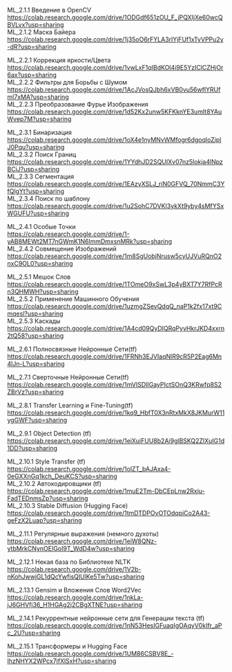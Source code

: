 ML_2.1.1 Введение в OpenCV <br />
https://colab.research.google.com/drive/1ODGdf651zOU_F_jPQXIjXe60wcQBVLvx?usp=sharing<br />
ML_2.1.2 Маска Байера<br />
https://colab.research.google.com/drive/1j35oO6rFYLA3rlYjFUf1xTyVPPu2y-dR?usp=sharing

ML_2.2.1 Коррекция яркости/Цвета<br />
https://colab.research.google.com/drive/1vwLxF1qIBdKOI4i9E5YzIClCZHjOr6ax?usp=sharing<br />
ML_2.2.2 Фильтры для Борьбы с Шумом<br />
https://colab.research.google.com/drive/1AcJVosQJbh6xVB0vu56wflYRUfml7xMA?usp=sharing<br />
ML_2.2.3 Преобразование Фурье Изображения<br />
https://colab.research.google.com/drive/1d52Kx2unw5KFKknYE3umIt8YAuWvep7M?usp=sharing

ML_2.3.1 Бинаризация<br />
https://colab.research.google.com/drive/1oX4e1nyMNvWMfogr6dgoqloZipIJ0Pqu?usp=sharing<br />
ML_2.3.2 Поиск Границ<br />
https://colab.research.google.com/drive/1YYdhJD2SQUIXv07nz5lokja4lNpzBCiJ?usp=sharing<br />
ML_2.3.3 Сегментация<br />
https://colab.research.google.com/drive/1EAzyXSLJ_riN0GFVQ_70NmmC3YfQlgYt?usp=sharing<br />
ML_2.3.4 Поиск по шаблону<br />
https://colab.research.google.com/drive/1u2SohC7DVKI3ykXt9yby4sMfYSxWGUFU?usp=sharing

ML_2.4.1 Особые Точки<br />
https://colab.research.google.com/drive/1-yAB8MEWt2MT7nGWmK1N6lmmDmxsnMRk?usp=sharing<br />
ML_2.4.2 Совмещение Изображений<br />
https://colab.research.google.com/drive/1m8SgUobjNrusw5cyUJVuRQnO2nxC9OL0?usp=sharing

ML_2.5.1 Мешок Слов<br />
https://colab.research.google.com/drive/1TOmeO9xSwL3p4yBXT7Y7RfPcRn3QHMWH?usp=sharing<br />
ML_2.5.2 Применение Машинного Обучения<br />
https://colab.research.google.com/drive/1uzmgZSevQdqQ_naP1k2fx17xt9Cmqesl?usp=sharing<br />
ML_2.5.3 Каскады<br />
https://colab.research.google.com/drive/1A4cd09QyDIQRqPyvHkrJKD4xxrn2tQ58?usp=sharing

ML_2.6.1 Полносвязные Нейронные Сети(tf)<br />
https://colab.research.google.com/drive/1FRNh3EJVIaqNlR9cR5P2Eag6Mn4lJn-L?usp=sharing

ML_2.7.1 Сверточные Нейронные Сети(tf)<br />
https://colab.research.google.com/drive/1mVISDlIGayPIctSOnQ3KRwfp8S2ZBrVz?usp=sharing

ML_2.8.1 Transfer Learning и Fine-Tuning(tf)<br />
https://colab.research.google.com/drive/1kq9_HbfT0X3nRtxMkX8JKMurW11ygGWF?usp=sharing

ML_2.9.1 Object Detection (tf) <br />
https://colab.research.google.com/drive/1eiXuiFUU8b2Ai9glBSKQ2ZlXuIG1d1DD?usp=sharing

ML_2.10.1 Style Transfer (tf)<br />
https://colab.research.google.com/drive/1olZT_bAJAxa4-0eGXXnGq1kch_DeuKCS?usp=sharing<br />
ML_2.10.2 Автокодировщики (tf)<br />
https://colab.research.google.com/drive/1muE2Tm-DbCEpLnw2Rxiu-FadTEDnmsZp?usp=sharing<br />
ML_2.10.3 Stable Diffusion (Hugging Face)<br />
https://colab.research.google.com/drive/1tmDTDPOvOTOdqpiCo2A43-geFzX2Luap?usp=sharing



ML_2.11.1 Регулярные выражения (немного духоты)<br />
https://colab.research.google.com/drive/1eiW8QNz-ytbMrkCNynOEIGoI9T_WdD4w?usp=sharing

ML_2.12.1 Некая база по Библиотеке NLTK<br />
https://colab.research.google.com/drive/1V2b-nKohJwwjGL1dQcYwfisQIUlKe5Tw?usp=sharing

ML_2.13.1 Gensim и Вложения Слов Word2Vec<br />
https://colab.research.google.com/drive/1nkLa-jJ6GHVfj36_H1HGAg2j2CBgXTNE?usp=sharing

ML_2.14.1 Рекуррентные нейронные сети для Генерации текста (tf)<br />
https://colab.research.google.com/drive/1nN53HesIGFuaqIgOAqyV0kIfr_aPc_2U?usp=sharing

ML_2.15.1 Трансформеры и Hugging Face <br />
https://colab.research.google.com/drive/1UM86CSBV8E_-lhzNHYX2WPcx7jfXlSxH?usp=sharing
